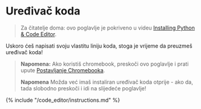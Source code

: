 # Uređivač koda

> Za čitatelje doma: ovo poglavlje je pokriveno u videu [Installing Python & Code Editor](https://www.youtube.com/watch?v=pVTaqzKZCdA&t=4m43s).

Uskoro ćeš napisati svoju vlastitu liniju koda, stoga je vrijeme da preuzmeš uređivač koda!

> **Napomena:** Ako koristiš chromebook, preskoči ovo poglavlje i prati upute [Postavljanje Chromebooka](../chromebook_setup/README.md).
> 
> **Napomena** Možda već imaš instaliran uređivač koda otprije - ako da, tada slobodno preskoči i idi na slijedeće poglavlje!

{% include "/code_editor/instructions.md" %}